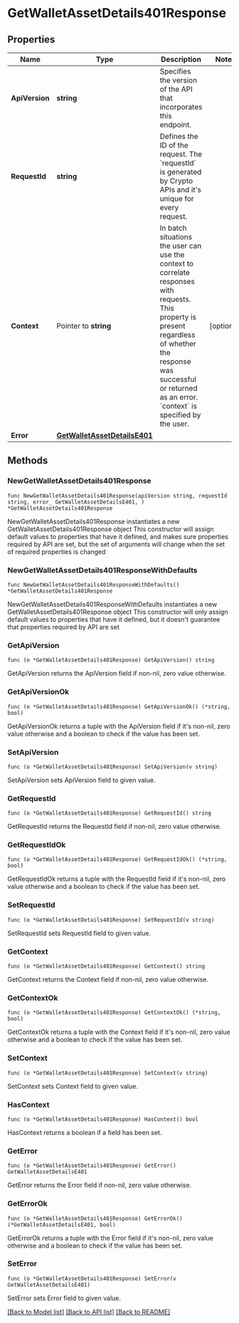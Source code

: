 # GetWalletAssetDetails401Response

## Properties

Name | Type | Description | Notes
------------ | ------------- | ------------- | -------------
**ApiVersion** | **string** | Specifies the version of the API that incorporates this endpoint. | 
**RequestId** | **string** | Defines the ID of the request. The &#x60;requestId&#x60; is generated by Crypto APIs and it&#39;s unique for every request. | 
**Context** | Pointer to **string** | In batch situations the user can use the context to correlate responses with requests. This property is present regardless of whether the response was successful or returned as an error. &#x60;context&#x60; is specified by the user. | [optional] 
**Error** | [**GetWalletAssetDetailsE401**](GetWalletAssetDetailsE401.md) |  | 

## Methods

### NewGetWalletAssetDetails401Response

`func NewGetWalletAssetDetails401Response(apiVersion string, requestId string, error_ GetWalletAssetDetailsE401, ) *GetWalletAssetDetails401Response`

NewGetWalletAssetDetails401Response instantiates a new GetWalletAssetDetails401Response object
This constructor will assign default values to properties that have it defined,
and makes sure properties required by API are set, but the set of arguments
will change when the set of required properties is changed

### NewGetWalletAssetDetails401ResponseWithDefaults

`func NewGetWalletAssetDetails401ResponseWithDefaults() *GetWalletAssetDetails401Response`

NewGetWalletAssetDetails401ResponseWithDefaults instantiates a new GetWalletAssetDetails401Response object
This constructor will only assign default values to properties that have it defined,
but it doesn't guarantee that properties required by API are set

### GetApiVersion

`func (o *GetWalletAssetDetails401Response) GetApiVersion() string`

GetApiVersion returns the ApiVersion field if non-nil, zero value otherwise.

### GetApiVersionOk

`func (o *GetWalletAssetDetails401Response) GetApiVersionOk() (*string, bool)`

GetApiVersionOk returns a tuple with the ApiVersion field if it's non-nil, zero value otherwise
and a boolean to check if the value has been set.

### SetApiVersion

`func (o *GetWalletAssetDetails401Response) SetApiVersion(v string)`

SetApiVersion sets ApiVersion field to given value.


### GetRequestId

`func (o *GetWalletAssetDetails401Response) GetRequestId() string`

GetRequestId returns the RequestId field if non-nil, zero value otherwise.

### GetRequestIdOk

`func (o *GetWalletAssetDetails401Response) GetRequestIdOk() (*string, bool)`

GetRequestIdOk returns a tuple with the RequestId field if it's non-nil, zero value otherwise
and a boolean to check if the value has been set.

### SetRequestId

`func (o *GetWalletAssetDetails401Response) SetRequestId(v string)`

SetRequestId sets RequestId field to given value.


### GetContext

`func (o *GetWalletAssetDetails401Response) GetContext() string`

GetContext returns the Context field if non-nil, zero value otherwise.

### GetContextOk

`func (o *GetWalletAssetDetails401Response) GetContextOk() (*string, bool)`

GetContextOk returns a tuple with the Context field if it's non-nil, zero value otherwise
and a boolean to check if the value has been set.

### SetContext

`func (o *GetWalletAssetDetails401Response) SetContext(v string)`

SetContext sets Context field to given value.

### HasContext

`func (o *GetWalletAssetDetails401Response) HasContext() bool`

HasContext returns a boolean if a field has been set.

### GetError

`func (o *GetWalletAssetDetails401Response) GetError() GetWalletAssetDetailsE401`

GetError returns the Error field if non-nil, zero value otherwise.

### GetErrorOk

`func (o *GetWalletAssetDetails401Response) GetErrorOk() (*GetWalletAssetDetailsE401, bool)`

GetErrorOk returns a tuple with the Error field if it's non-nil, zero value otherwise
and a boolean to check if the value has been set.

### SetError

`func (o *GetWalletAssetDetails401Response) SetError(v GetWalletAssetDetailsE401)`

SetError sets Error field to given value.



[[Back to Model list]](../README.md#documentation-for-models) [[Back to API list]](../README.md#documentation-for-api-endpoints) [[Back to README]](../README.md)


